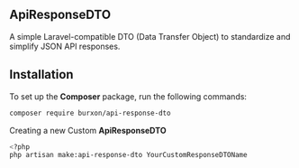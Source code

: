 ## ApiResponseDTO

A simple Laravel-compatible DTO (Data Transfer Object) to standardize and simplify JSON API responses.

## Installation

To set up the <b>Composer</b> package, run the following commands:

```bash
composer require burxon/api-response-dto
```


Creating a new Custom <b>ApiResponseDTO</b>

```bash
<?php
php artisan make:api-response-dto YourCustomResponseDTOName
```